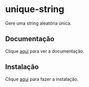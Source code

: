 # unique-string

Gere uma string aleatória única.

## Documentação

Clique [aqui](https://github.com/sindresorhus/unique-string) para ver a documentação.

## Instalação

Clique [aqui](https://www.npmjs.com/package/unique-string) para fazer a instalação.
